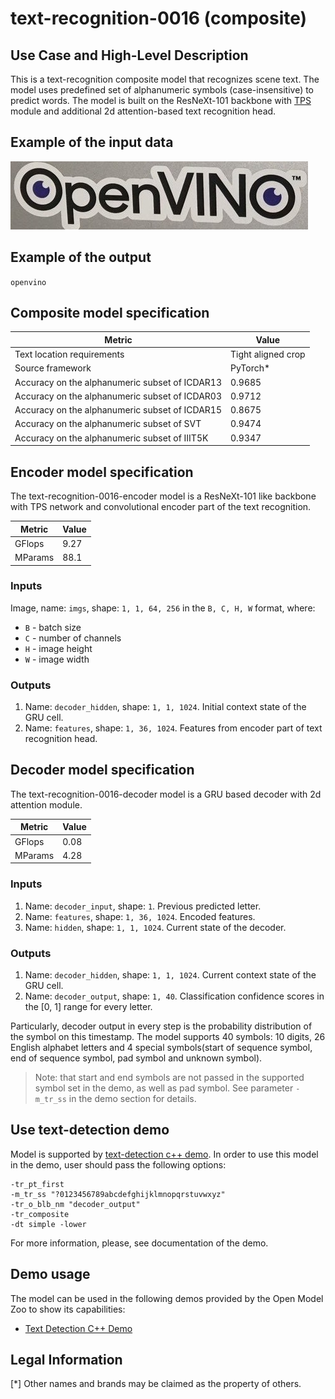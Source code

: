 # text-recognition-0016 (composite)

## Use Case and High-Level Description

This is a text-recognition composite model that recognizes scene text.
The model uses predefined set of alphanumeric symbols (case-insensitive) to predict words.
The model is built on the ResNeXt-101 backbone with [TPS](https://arxiv.org/abs/1603.03915) module and additional 2d attention-based text recognition head.

## Example of the input data

![](./assets/text-recognition-0016.jpg)

## Example of the output

`openvino`

## Composite model specification

| Metric                                         | Value              |
| ---------------------------------------------- | ------------------ |
| Text location requirements                     | Tight aligned crop |
| Source framework                               | PyTorch\*          |
| Accuracy on the alphanumeric subset of ICDAR13 | 0.9685             |
| Accuracy on the alphanumeric subset of ICDAR03 | 0.9712             |
| Accuracy on the alphanumeric subset of ICDAR15 | 0.8675             |
| Accuracy on the alphanumeric subset of SVT     | 0.9474             |
| Accuracy on the alphanumeric subset of IIIT5K  | 0.9347             |

## Encoder model specification

The text-recognition-0016-encoder model is a ResNeXt-101 like backbone with TPS network and convolutional encoder part of the text recognition.

| Metric  | Value |
| ------- | ----- |
| GFlops  | 9.27  |
| MParams | 88.1  |

### Inputs

Image, name: `imgs`, shape: `1, 1, 64, 256` in the `B, C, H, W` format, where:

- `B` - batch size
- `C` - number of channels
- `H` - image height
- `W` - image width


### Outputs

1.	Name: `decoder_hidden`, shape: `1, 1, 1024`. Initial context state of the GRU cell.
2.	Name: `features`, shape: `1, 36, 1024`. Features from encoder part of text recognition head.

## Decoder model specification

The text-recognition-0016-decoder model is a GRU based decoder with 2d attention module.

| Metric  | Value |
| ------- | ----- |
| GFlops  | 0.08  |
| MParams | 4.28  |

### Inputs

1.	Name: `decoder_input`, shape: `1`. Previous predicted letter.
2.	Name: `features`, shape: `1, 36, 1024`. Encoded features.
3.	Name: `hidden`, shape: `1, 1, 1024`. Current state of the decoder.

### Outputs

1.	Name: `decoder_hidden`, shape: `1, 1, 1024`. Current context state of the GRU cell.
2.	Name: `decoder_output`, shape: `1, 40`. Classification confidence scores in the [0, 1] range
    for every letter.

Particularly, decoder output in every step is the probability distribution of the symbol on this timestamp. The model supports 40 symbols: 10 digits, 26 English alphabet letters and 4 special symbols(start of sequence symbol, end of sequence symbol, pad symbol and unknown symbol).
> Note: that start and end symbols are not passed in the supported symbol set in the demo, as well as pad symbol. See parameter `-m_tr_ss` in the demo section for details.
## Use text-detection demo

Model is supported by [text-detection c++ demo](../../../demos/text_detection_demo/cpp/README.md). In order to use this model in the demo, user should pass the following options:
```
-tr_pt_first
-m_tr_ss "?0123456789abcdefghijklmnopqrstuvwxyz"
-tr_o_blb_nm "decoder_output"
-tr_composite
-dt simple -lower
```

For more information, please, see documentation of the demo.

## Demo usage

The model can be used in the following demos provided by the Open Model Zoo to show its capabilities:

* [Text Detection C++ Demo](../../../demos/text_detection_demo/cpp/README.md)

## Legal Information
[*] Other names and brands may be claimed as the property of others.
